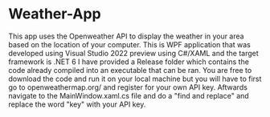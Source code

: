 # Weather-App
This app uses the Openweather API to display the weather in your area based on the location of your computer.
This is WPF application that was developed using Visual Studio 2022 preview using C#/XAML and the target framework is .NET 6
I have provided a Release folder which contains the code already compiled into an executable that can be ran.
You are free to download the code and run it on your local machine but you will have to first go to openweathermap.org/ and register for your own API key. Aftwards navigate to  the MainWindow.xaml.cs file and do a "find and replace" and replace the word "key" with your API key.

